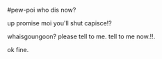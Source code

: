 #pew-poi
who dis now?

up
promise moi you'll shut
capisce!?

whaisgoungoon?
please tell to me.
tell to me now.!!.

ok fine.
